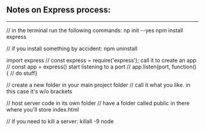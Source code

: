 ## Notes on Express process:
---
//  in the terminal run the following commands:
np init --yes
npm install express

// if you install something by accident:
npm uninstall <package-name>


import express // const express = require('express'); 
call it to create an app // const app = express()
start listening to a port // app.listen(port, function() { // do stuff}


// create a new folder in your main project folder
    // call it what you like. in this case it's <server> w/o brackets

// host server code in its own folder
    // have a folder called public in there where you'll store index.html


// if you need to kill a server:
killall -9 node